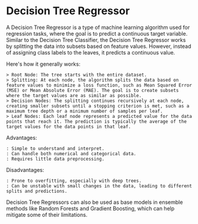 # Decision Tree Regressor

A Decision Tree Regressor is a type of machine learning algorithm used for regression tasks, where the goal is to predict a continuous target variable. Similar to the Decision Tree Classifier, the Decision Tree Regressor works by splitting the data into subsets based on feature values. However, instead of assigning class labels to the leaves, it predicts a continuous value.

Here's how it generally works:

    > Root Node: The tree starts with the entire dataset.
    > Splitting: At each node, the algorithm splits the data based on feature values to minimize a loss function, such as Mean Squared Error (MSE) or Mean Absolute Error (MAE). The goal is to create subsets where the target values are as similar as possible.
    > Decision Nodes: The splitting continues recursively at each node, creating smaller subsets until a stopping criterion is met, such as a maximum tree depth or a minimum number of samples per leaf.
    > Leaf Nodes: Each leaf node represents a predicted value for the data points that reach it. The prediction is typically the average of the target values for the data points in that leaf.

Advantages:

    : Simple to understand and interpret.
    : Can handle both numerical and categorical data.
    : Requires little data preprocessing.

Disadvantages:

    : Prone to overfitting, especially with deep trees.
    : Can be unstable with small changes in the data, leading to different splits and predictions.

Decision Tree Regressors can also be used as base models in ensemble methods like Random Forests and Gradient Boosting, which can help mitigate some of their limitations.
